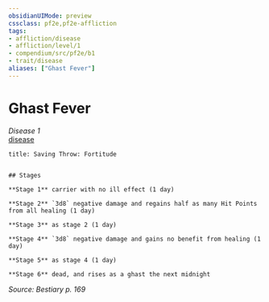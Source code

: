 ```yaml
---
obsidianUIMode: preview
cssclass: pf2e,pf2e-affliction
tags:
- affliction/disease
- affliction/level/1
- compendium/src/pf2e/b1
- trait/disease
aliases: ["Ghast Fever"]
---
```

# Ghast Fever
*Disease 1*  
[disease](rules/traits/disease.md "Disease Effect Trait")  

```ad-inline-affliction
title: Saving Throw: Fortitude


## Stages

**Stage 1** carrier with no ill effect (1 day)

**Stage 2** `3d8` negative damage and regains half as many Hit Points from all healing (1 day)

**Stage 3** as stage 2 (1 day)

**Stage 4** `3d8` negative damage and gains no benefit from healing (1 day)

**Stage 5** as stage 4 (1 day)

**Stage 6** dead, and rises as a ghast the next midnight
```

*Source: Bestiary p. 169*